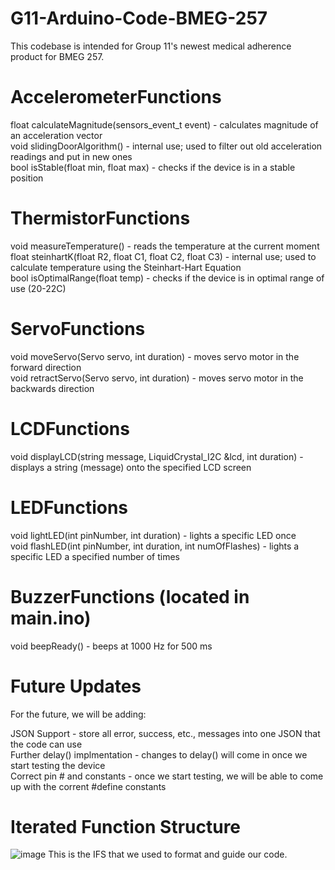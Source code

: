 # G11-Arduino-Code-BMEG-257
This codebase is intended for Group 11's newest medical adherence product for BMEG 257. 

# AccelerometerFunctions
float calculateMagnitude(sensors_event_t event) - calculates magnitude of an acceleration vector<br>
void slidingDoorAlgorithm() - internal use; used to filter out old acceleration readings and put in new ones<br>
bool isStable(float min, float max) - checks if the device is in a stable position<br>

# ThermistorFunctions
void measureTemperature() - reads the temperature at the current moment<br>
float steinhartK(float R2, float C1, float C2, float C3) - internal use; used to calculate temperature using the Steinhart-Hart Equation<br>
bool isOptimalRange(float temp) - checks if the device is in optimal range of use (20-22C)

# ServoFunctions
void moveServo(Servo servo, int duration) - moves servo motor in the forward direction<br>
void retractServo(Servo servo, int duration) - moves servo motor in the backwards direction

# LCDFunctions 
void displayLCD(string message, LiquidCrystal_I2C &lcd, int duration) - displays a string (message) onto the specified LCD screen<br>

# LEDFunctions
void lightLED(int pinNumber, int duration) - lights a specific LED once<br>
void flashLED(int pinNumber, int duration, int numOfFlashes) - lights a specific LED a specified number of times<br> 

# BuzzerFunctions (located in main.ino)
void beepReady() - beeps at 1000 Hz for 500 ms

# Future Updates
For the future, we will be adding:

JSON Support - store all error, success, etc., messages into one JSON that the code can use<br>
Further delay() implmentation - changes to delay() will come in once we start testing the device<br>
Correct pin # and constants - once we start testing, we will be able to come up with the corrent #define constants<br>

# Iterated Function Structure
![image](https://github.com/user-attachments/assets/3b4be643-ca40-4e33-9790-d470cfb88593)
This is the IFS that we used to format and guide our code. 

